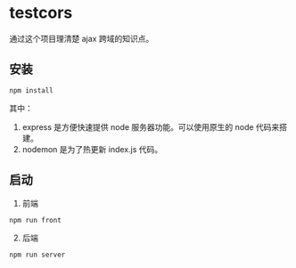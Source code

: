# testcors

通过这个项目理清楚 ajax 跨域的知识点。

## 安装

```
npm install
```

其中：

1. express 是方便快速提供 node 服务器功能。可以使用原生的 node 代码来搭建。
2. nodemon 是为了热更新 index.js 代码。

## 启动

1. 前端

```
npm run front
```

2. 后端

```
npm run server
```
